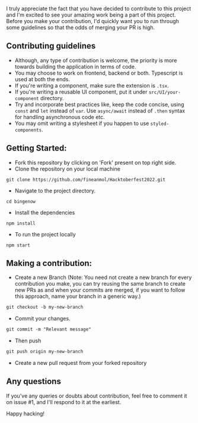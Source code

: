 I truly appreciate the fact that you have decided to contribute to this project and I'm excited to see
your amazing work being a part of this project.
Before you make your contribution, I'd quickly want you to run through some guidelines so that the odds of merging your PR is high.


## Contributing guidelines

- Although, any type of contribution is welcome, the priority is more towards building the application in terms of code. 
- You may choose to work on frontend, backend or both. Typescript is used at both the ends.
- If you're writing a component, make sure the extension is `.tsx`.
- If you're writing a reusable UI component, put it under `src/UI/your-component` directory.
- Try and incorporate best practices like, keep the code concise, using `const` and `let` instead of `var`. Use `async/await` instead of `.then` syntax for handling asynchronous code etc.
- You may omit writing a stylesheet if you happen to use `styled-components`.

## Getting Started:

- Fork this repository by clicking on 'Fork' present on top right side.
- Clone the repository on your local machine

```terminal
git clone https://github.com/fineanmol/Hacktoberfest2022.git
```

- Navigate to the project directory.
```terminal
cd bingenow
```

- Install the dependencies
```terminal
npm install
```

- To run the project locally
```terminal
npm start
```


## Making a contribution:

- Create a new Branch (Note: You need not create a new branch for every contribution you make, you can
try reusing the same branch to create new PRs as and when your commits are merged, if you want to follow
this approach, name your branch in a generic way.)

```markdown
git checkout -b my-new-branch
```

- Commit your changes.

```markdown
git commit -m "Relevant message"
```

- Then push

```markdown
git push origin my-new-branch
```

- Create a new pull request from your forked repository


## Any questions

If you've any queries or doubts about contribution, feel free to comment it on issue #1, and I'll respond to it at the earliest.

Happy hacking!